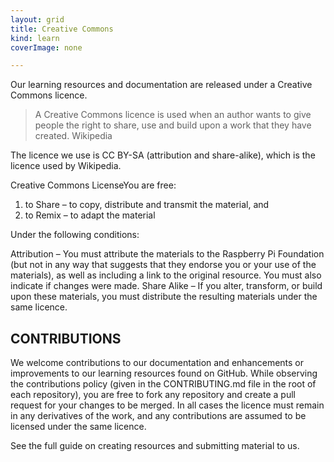 ```yaml
---
layout: grid
title: Creative Commons
kind: learn
coverImage: none

---
```



Our learning resources and documentation are released under a Creative Commons licence.


> A Creative Commons licence is used when an author wants to give people the right to share, use and build upon a work that they have created.
> Wikipedia

The licence we use is CC BY-SA (attribution and share-alike), which is the licence used by Wikipedia.

Creative Commons LicenseYou are free:

1. to Share – to copy, distribute and transmit the material, and
1. to Remix – to adapt the material

Under the following conditions:

Attribution – You must attribute the materials to the Raspberry Pi Foundation (but not in any way that suggests that they endorse you or your use of the materials), as well as including a link to the original resource. You must also indicate if changes were made.
Share Alike – If you alter, transform, or build upon these materials, you must distribute the resulting materials under the same licence.

## CONTRIBUTIONS ##

We welcome contributions to our documentation and enhancements or improvements to our learning resources found on GitHub. While observing the contributions policy (given in the CONTRIBUTING.md file in the root of each repository), you are free to fork any repository and create a pull request for your changes to be merged. In all cases the licence must remain in any derivatives of the work, and any contributions are assumed to be licensed under the same licence.

See the full guide on creating resources and submitting material to us.